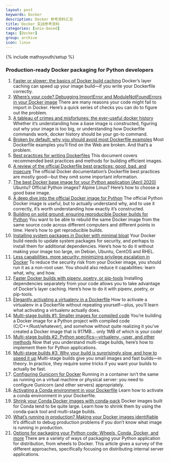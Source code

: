 ```yaml
---
layout: post
keywords: Docker
description: Docker 参考资料汇总
title: Docker 实战参考资料
categories: [unix-based]
tags: [Docker]
group: archive
icon: linux
---
```

{% include mathsyouth/setup %}


### Production-ready Docker packaging for Python developers

1. [Faster or slower: the basics of Docker build caching](https://pythonspeed.com/articles/docker-caching-model/)
   Docker’s layer caching can speed up your image build—if you write your Dockerfile correctly.
1. [Where’s your code? Debugging ImportError and ModuleNotFoundErrors in your Docker image](https://pythonspeed.com/articles/importerror-docker/)
   There are many reasons your code might fail to import in Docker. Here’s a quick series of checks you can do to figure out the problem.
1. [A tableau of crimes and misfortunes: the ever-useful docker history](https://pythonspeed.com/articles/docker-history/)
   Whether it’s understanding how a base image is constructed, figuring out why your image is too big, or understanding how Dockerfile commands work, docker history should be your go-to command.
1. [Broken by default: why you should avoid most Dockerfile examples](https://pythonspeed.com/articles/dockerizing-python-is-hard/)
   Most Dockerfile examples you’ll find on the Web are broken. And that’s a problem.
1. [Best practices for writing Dockerfiles](https://docs.docker.com/develop/develop-images/dockerfile_best-practices/)
   This document covers recommended best practices and methods for building efficient images.
1. [A review of the official Dockerfile best practices: good, bad, and insecure](https://pythonspeed.com/articles/official-docker-best-practices/)
   The official Docker documentation’s Dockerfile best practices are mostly good—but they omit some important information.
1. [The best Docker base image for your Python application (April 2020)](https://pythonspeed.com/articles/base-image-python-docker-images/)
   Ubuntu? Official Python images? Alpine Linux? Here’s how to choose a good base image.
1. [A deep dive into the official Docker image for Python](https://pythonspeed.com/articles/official-python-docker-image/)
   The official Python Docker image is useful, but to actually understand why, and to use it correctly, it’s worth understanding how exactly it’s constructed.
1. [Building on solid ground: ensuring reproducible Docker builds for Python](https://pythonspeed.com/articles/reproducible-docker-builds-python/)
   You want to be able to rebuild the same Docker image from the same source code across different computers and different points in time. Here’s how to get reproducible builds.
1. [Installing system packages in Docker with minimal bloat](https://pythonspeed.com/articles/system-packages-docker/)
   Your Docker build needs to update system packages for security, and perhaps to install them for additional dependencies. Here’s how to do it without making your image too large, on Debian, Ubuntu, CentOS and RHEL.
1. [Less capabilities, more security: minimizing privilege escalation in Docker](https://pythonspeed.com/articles/root-capabilities-docker-security/)
   To reduce the security risk from your Docker image, you should run it as a non-root user. You should also reduce it capabilities: learn what, why, and how.
1. [Faster Docker builds with pipenv, poetry, or pip-tools](https://pythonspeed.com/articles/pipenv-docker/)
   Installing dependencies separately from your code allows you to take advantage of Docker’s layer caching. Here’s how to do it with pipenv, poetry, or pip-tools.
1. [Elegantly activating a virtualenv in a Dockerfile](https://pythonspeed.com/articles/activate-virtualenv-dockerfile/)
   How to activate a virtualenv in a Dockerfile without repeating yourself—plus, you’ll learn what activating a virtualenv actually does.
1. [Multi-stage builds #1: Smaller images for compiled code](https://pythonspeed.com/articles/smaller-python-docker-images/)
   You’re building a Docker image for a Python project with compiled code (C/C++/Rust/whatever), and somehow without quite realizing it you’ve created a Docker image that is 917MB… only 1MB of which is your code!
1. [Multi-stage builds #2: Python specifics—virtualenv, –user, and other methods](https://pythonspeed.com/articles/multi-stage-docker-python/)
   Now that you understand multi-stage builds, here’s how to implement them for Python applications.
1. [Multi-stage builds #3: Why your build is surprisingly slow, and how to speed it up](https://pythonspeed.com/articles/faster-multi-stage-builds/)
   Multi-stage builds give you small images and fast builds—in theory. In practice, they require some tricks if you want your builds to actually be fast.
1. [Configuring Gunicorn for Docker](https://pythonspeed.com/articles/gunicorn-in-docker/)
   Running in a container isn’t the same as running on a virtual machine or physical server: you need to configure Gunicorn (and other servers) appropriately.
1. [Activating a Conda environment in your Dockerfile](https://pythonspeed.com/articles/activate-conda-dockerfile/)
   Learn how to activate a conda environment in your Dockerfile.
1. [Shrink your Conda Docker images with conda-pack](https://pythonspeed.com/articles/conda-docker-image-size/)
   Docker images built for Conda tend to be quite large. Learn how to shrink them by using the conda-pack tool and multi-stage builds.
1. [What’s running in production? Making your Docker images identifiable](https://pythonspeed.com/articles/identifying-images/)
   It’s difficult to debug production problems if you don’t know what image is running in production.
1. [Options for packaging your Python code: Wheels, Conda, Docker, and more](https://pythonspeed.com/articles/distributing-software/)
   There are a variety of ways of packaging your Python application for distribution, from wheels to Docker. This article gives a survey of the different approaches, specifically focusing on distributing internal server applications.
